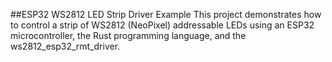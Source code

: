 ##ESP32 WS2812 LED Strip Driver Example
This project demonstrates how to control a strip of WS2812 (NeoPixel) addressable LEDs using an ESP32 microcontroller, the Rust programming language, and the ws2812_esp32_rmt_driver.

